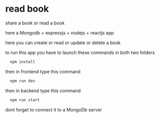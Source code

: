 # read book
share a book or read a book

here a Mongodb + expressjs + nodejs + reactjs app

here you can create or read or update or delete a book

to run this app you have to launch these commands in both two folders


```bash
  npm install
```

then in frontend type this command
  ```bash
    npm run dev
  ```

then in backend type this command
  ```bash
    npm run start
  ```

dont forget to connect it to a MongoDb server
